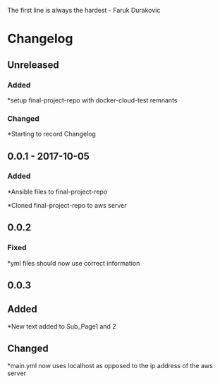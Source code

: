 The first line is always the hardest - Faruk Durakovic

# **Changelog**

## Unreleased

### Added

*setup final-project-repo with docker-cloud-test remnants

### Changed

*Starting to record Changelog

## 0.0.1 - 2017-10-05

### Added

*Ansible files to final-project-repo

*Cloned final-project-repo to aws server

## 0.0.2 

### Fixed

*yml files should now use correct information

## 0.0.3

## Added

*New text added to Sub_Page1 and 2

## Changed

*main.yml now uses localhost as opposed to the ip address of the aws server

